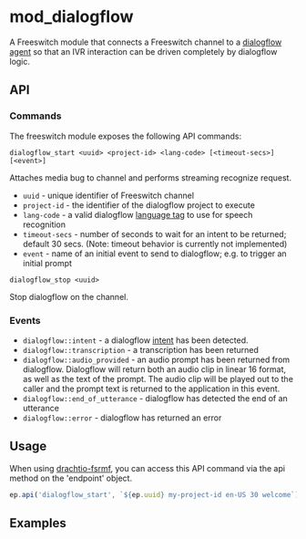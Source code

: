 # mod_dialogflow

A Freeswitch module that connects a Freeswitch channel to a [dialogflow agent](https://dialogflow.com/docs/getting-started/first-agent) so that an IVR interaction can be driven completely by dialogflow logic.

## API

### Commands
The freeswitch module exposes the following API commands:

```
dialogflow_start <uuid> <project-id> <lang-code> [<timeout-secs>] [<event>]
```
Attaches media bug to channel and performs streaming recognize request.
- `uuid` - unique identifier of Freeswitch channel
- `project-id` - the identifier of the dialogflow project to execute
- `lang-code` - a valid dialogflow [language tag](https://dialogflow.com/docs/reference/language) to use for speech recognition
- `timeout-secs` - number of seconds to wait for an intent to be returned; default 30 secs. (Note: timeout behavior is currently not implemented)
- `event` - name of an initial event to send to dialogflow; e.g. to trigger an initial prompt

```
dialogflow_stop <uuid> 
```
Stop dialogflow on the channel.

### Events
* `dialogflow::intent` - a dialogflow [intent](https://dialogflow.com/docs/intents) has been detected.
* `dialogflow::transcription` - a transcription has been returned
* `dialogflow::audio_provided` - an audio prompt has been returned from dialogflow.  Dialogflow will return both an audio clip in linear 16 format, as well as the text of the prompt.  The audio clip will be played out to the caller and the prompt text is returned to the application in this event.
* `dialogflow::end_of_utterance` - dialogflow has detected the end of an utterance
* `dialogflow::error` - dialogflow has returned an error
## Usage
When using [drachtio-fsrmf](https://www.npmjs.com/package/drachtio-fsmrf), you can access this API command via the api method on the 'endpoint' object.
```js
ep.api('dialogflow_start', `${ep.uuid} my-project-id en-US 30 welcome`); 
```
## Examples
